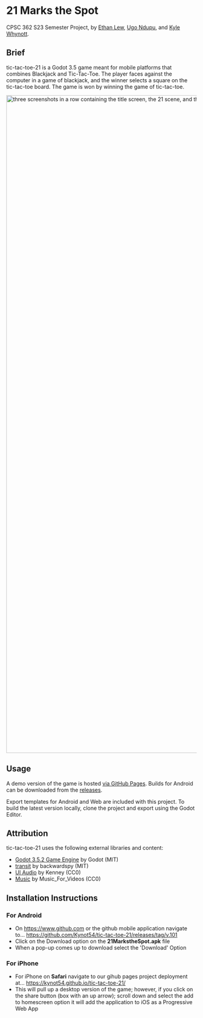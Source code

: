 
# 21 Marks the Spot
CPSC 362 S23 Semester Project, by [Ethan Lew](https://github.com/ethanl21), [Ugo Ndupu](https://github.com/Ugondupu), and [Kyle Whynott](https://github.com/Kynot54).

## Brief
tic-tac-toe-21 is a Godot 3.5 game meant for mobile platforms that combines Blackjack and Tic-Tac-Toe. The player faces against the computer in a game of blackjack, and the winner selects a square on the tic-tac-toe board. The game is won by winning the game of tic-tac-toe. 

<img width="1739" alt="three screenshots in a row containing the title screen, the 21 scene, and the tic tac toe scene." src="https://user-images.githubusercontent.com/15167713/236079119-ba26db53-7016-4419-beb2-f18219d18b70.png">

## Usage
A demo version of the game is hosted [via GitHub Pages](https://kynot54.github.io/tic-tac-toe-21/). Builds for Android can be downloaded from the [releases](https://github.com/Kynot54/tic-tac-toe-21/releases).

Export templates for Android and Web are included with this project. To build the latest version locally, clone the project and export using the Godot Editor.

## Attribution
tic-tac-toe-21 uses the following external libraries and content:

 - [Godot 3.5.2 Game Engine](https://godotengine.org/) by Godot (MIT)
 - [transit](https://github.com/backwardspy/transit) by backwardspy (MIT)
 - [UI Audio](https://www.kenney.nl/assets/ui-audio) by Kenney (CC0)
 - [Music](https://pixabay.com/music/modern-classical-relaxing-145038/) by Music_For_Videos (CC0)

## Installation Instructions

### For Android
 - On https://www.github.com or the github mobile application navigate to... https://github.com/Kynot54/tic-tac-toe-21/releases/tag/v.101
 - Click on the Download option on the **21MarkstheSpot.apk** file
 - When a pop-up comes up to download select the 'Download' Option

### For iPhone 
 - For iPhone on **Safari** navigate to our gihub pages project deployment at... https://kynot54.github.io/tic-tac-toe-21/
 - This will pull up a desktop version of the game; however, if you click on the share button (box with an up arrow); scroll down and select the add to homescreen option it will add the application to iOS as a Progressive Web App
